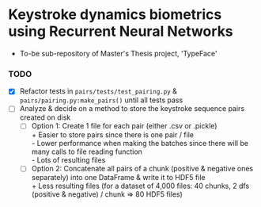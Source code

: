 # Keystroke dynamics biometrics using Recurrent Neural Networks

- To-be sub-repository of Master's Thesis project, 'TypeFace'

### TODO
- [x] Refactor tests in `pairs/tests/test_pairing.py` & `pairs/pairing.py:make_pairs()` until all tests pass  
- [ ] Analyze & decide on a method to store the keystroke sequence pairs created on disk  
	- [ ] Option 1: Create 1 file for each pair (either .csv or .pickle)  
					+ Easier to store pairs since there is one pair / file  
		 			- Lower performance when making the batches since there will be many calls to file reading function  
		 			- Lots of resulting files
	- [ ] Option 2: Concatenate all pairs of a chunk (positive & negative ones separately) into one DataFrame & write it to HDF5 file  
					+ Less resulting files (for a dataset of 4,000 files: 40 chunks, 2 dfs (positive & negative) / chunk => 80 HDF5 files)  
